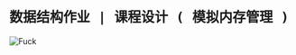 # `数据结构作业 | 课程设计 ( 模拟内存管理 )`

![Fuck](https://codehhr.coding.net/p/codehhr/d/images/git/raw/master/emoji/aaa.jpg)
